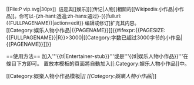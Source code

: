 <div class="notice metadata" id="stub" style="font-size: small;">[[File:P vip.svg|30px]]&nbsp;&nbsp;這是與[[娱乐]][[传记|人物]]相關的[[Wikipedia:小作品|小作品]]。你可以-{zh-hant:透過;zh-hans:通过}-<span class="plainlinks">[{{fullurl:{{FULLPAGENAME}}|action=edit}} 编辑或修订]</span>扩充其内容。</div><includeonly>[[Category:娱乐人物小作品|{{PAGENAME}}]]{{#ifexpr:{{PAGESIZE:{{FULLPAGENAME}}|R}}>3000|[[Category:字数已超过3000字节的小作品|{{PAGENAME}}]]}}</includeonly><noinclude>

==使用方法==
加入'''{{tl|Entertainer-stub}}'''或是'''{{tl|娱乐人物小作品}}'''在條目下方即可。
置放本模板的頁面將自動加入[[:Category:娱乐人物小作品]]中。

[[Category:娛樂人物小作品模板|*]]
[[Category:娛樂人物小作品|*]]
</noinclude>